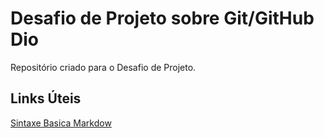 # Desafio de Projeto sobre Git/GitHub Dio
Repositório criado para o Desafio  de Projeto.

## Links Úteis
[Sintaxe Basica Markdow](https://www.markdownguide.org/basic-syntax/)
